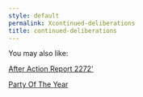 ```yaml
---
style: default
permalink: Xcontinued-deliberations
title: continued-deliberations
---
```

You may also like:

[After Action Report 2272'](http://scp-wiki.net/after-action-2272)

[Party Of The Year](http://scp-wiki.net/party-of-the-year)
